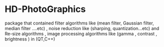 # HD-PhotoGraphics
package that contained filter algorithms like (mean filter, Gaussian filter, median filter ….etc) , noise reduction like (sharping, quantization…etc) and Re-size algorithms , image processing algorithms like (gamma , contrast , brightness ) in (QT,C++)
